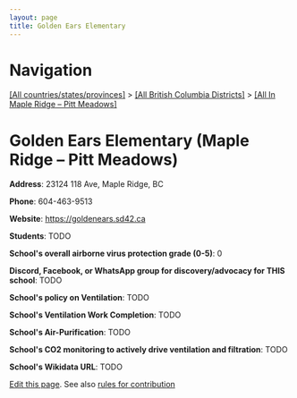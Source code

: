 ```yaml
---
layout: page
title: Golden Ears Elementary
---
```

# Navigation

[[All countries/states/provinces]](../../..) > [[All British Columbia Districts]](../..) > [[All In Maple Ridge – Pitt Meadows]](..)

# Golden Ears Elementary (Maple Ridge – Pitt Meadows)

**Address**: 23124 118 Ave, Maple Ridge, BC

**Phone**: 604-463-9513

**Website**: <https://goldenears.sd42.ca>

**Students**: TODO

**School's overall airborne virus protection grade (0-5)**: 0

**Discord, Facebook, or WhatsApp group for discovery/advocacy for THIS school**: TODO

**School's policy on Ventilation**: TODO

**School's Ventilation Work Completion**: TODO

**School's Air-Purification**: TODO

**School's CO2 monitoring to actively drive ventilation and filtration**: TODO

**School's Wikidata URL**: TODO


[Edit this page](https://github.com/ventilate-schools/BC/edit/main/./Maple_Ridge_–_Pitt_Meadows/Golden_Ears_Elementary.md). See also [rules for contribution](../../../contribution-rules/)